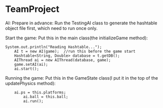 # TeamProject
AI:
Prepare in advance:
Run the TestingAI class to generate the hashtable object file first, which need to run once only.

Start the game:
Put this in the main class(the initializeGame method):

    System.out.println("Reading Hashtable...");
		AI t = new AI(game);  //run this before the game start
		Hashtable<String, Double> database = t.getDB();
		AIThread ai = new AIThread(database, game);
		game.setAI(ai);
		ai.start();
    

Running the game:
Put this in the GameState class(I put it in the top of the updatePhysics method):

        ai.ps = this.platforms;
	    	ai.ball = this.ball;
	    	ai.run();
